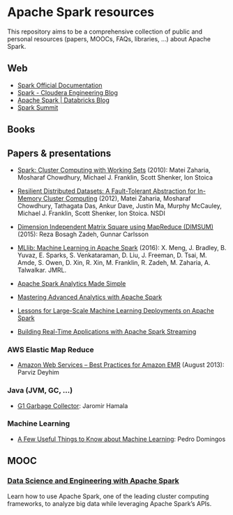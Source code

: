 # Apache Spark resources

This repository aims to be a comprehensive collection of public and personal resources (papers, MOOCs, FAQs, libraries, ...) about Apache Spark.

## Web

- [Spark Official Documentation][1]
- [Spark - Cloudera Engineering Blog][2]
- [Apache Spark | Databricks Blog][3]
- [Spark Summit][4]

## Books

## Papers & presentations

- [Spark: Cluster Computing with Working Sets][9] (2010): Matei Zaharia, Mosharaf Chowdhury, Michael J. Franklin, Scott Shenker, Ion Stoica

- [Resilient Distributed Datasets: A Fault-Tolerant Abstraction for In-Memory Cluster Computing][5] (2012), Matei Zaharia, Mosharaf Chowdhury, Tathagata Das, Ankur Dave, Justin Ma, Murphy McCauley, Michael J. Franklin, Scott Shenker, Ion Stoica. NSDI

- [Dimension Independent Matrix Square using MapReduce (DIMSUM)][8] (2015): Reza Bosagh Zadeh, Gunnar Carlsson

- [MLlib: Machine Learning in Apache Spark][6] (2016): X. Meng, J. Bradley, B. Yuvaz, E. Sparks, S. Venkataraman, D. Liu, J. Freeman, D. Tsai, M. Amde, S. Owen, D. Xin, R. Xin, M. Franklin, R. Zadeh, M. Zaharia, A. Talwalkar. JMRL.

- [Apache Spark Analytics Made Simple][10]

- [Mastering Advanced Analytics with Apache Spark][11]

- [Lessons for Large-Scale Machine Learning Deployments on Apache Spark][12]

- [Building Real-Time Applications with Apache Spark Streaming][13]

### AWS Elastic Map Reduce

- [Amazon Web Services – Best Practices for Amazon EMR][15] (August 2013): Parviz Deyhim

### Java (JVM, GC, ...)

- [G1 Garbage Collector][14]: Jaromir Hamala

### Machine Learning

- [A Few Useful Things to Know about Machine Learning][7]: Pedro Domingos

## MOOC

### [Data Science and Engineering with Apache Spark][16]

Learn how to use Apache Spark, one of the leading cluster computing frameworks, to analyze big data while leveraging Apache Spark’s APIs.

[1]: https://spark.apache.org/docs/latest/
[2]: http://blog.cloudera.com/blog/category/spark/
[3]: https://databricks.com/blog/category/engineering/spark
[4]: https://spark-summit.org/
[5]: http://usenix.org/system/files/conference/nsdi12/nsdi12-final138.pdf
[6]: http://arxiv.org/pdf/1505.06807.pdf
[7]: https://homes.cs.washington.edu/~pedrod/papers/cacm12.pdf
[8]: https://arxiv.org/pdf/1304.1467v3
[9]: https://people.csail.mit.edu/matei/papers/2010/hotcloud_spark.pdf
[10]: http://go.databricks.com/apache-spark-analytics-made-simple-databricks
[11]: http://go.databricks.com/mastering-advanced-analytics-apache-spark
[12]: http://go.databricks.com/large-scale-machine-learning-deployments-spark-databricks
[13]: http://go.databricks.com/building-real-time-applications-spark-streaming-databricks
[14]: http://cdn.parleys.com/p/5148922b0364bc17fc56c900/1353666267593.pdf
[15]: https://media.amazonwebservices.com/AWS_Amazon_EMR_Best_Practices.pdf
[16]: https://www.edx.org/xseries/data-science-engineering-apache-spark